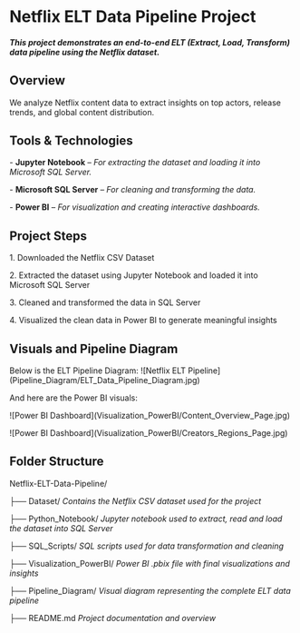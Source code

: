# **Netflix ELT Data Pipeline Project**



##### *This project demonstrates an end-to-end ELT (Extract, Load, Transform) data pipeline using the Netflix dataset.*



## Overview

We analyze Netflix content data to extract insights on top actors, release trends, and global content distribution.



## Tools \& Technologies

\- **Jupyter Notebook** – *For extracting the dataset and loading it into Microsoft SQL Server.*

\- **Microsoft SQL Server** – *For cleaning and transforming the data.*

\- **Power BI** – *For visualization and creating interactive dashboards.*



## Project Steps

1\. Downloaded the Netflix CSV Dataset

2\. Extracted the dataset using Jupyter Notebook and loaded it into Microsoft SQL Server

3\. Cleaned and transformed the data in SQL Server

4\. Visualized the clean data in Power BI to generate meaningful insights



## Visuals and Pipeline Diagram

Below is the ELT Pipeline Diagram:
!\[Netflix ELT Pipeline](Pipeline\_Diagram/ELT\_Data\_Pipeline\_Diagram.jpg)



And here are the Power BI visuals:

!\[Power BI Dashboard](Visualization\_PowerBI/Content\_Overview\_Page.jpg)

!\[Power BI Dashboard](Visualization\_PowerBI/Creators\_Regions\_Page.jpg)



## Folder Structure

Netflix-ELT-Data-Pipeline/

├── Dataset/ *Contains the Netflix CSV dataset used for the project*

├── Python\_Notebook/ *Jupyter notebook used to extract, read and load the dataset into SQL Server*

├── SQL\_Scripts/ *SQL scripts used for data transformation and cleaning*

├── Visualization\_PowerBI/ *Power BI .pbix file with final visualizations and insights*

├── Pipeline\_Diagram/ *Visual diagram representing the complete ELT data pipeline*

├── README.md *Project documentation and overview*


